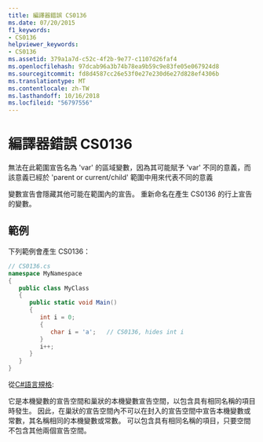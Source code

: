 ```yaml
---
title: 編譯器錯誤 CS0136
ms.date: 07/20/2015
f1_keywords:
- CS0136
helpviewer_keywords:
- CS0136
ms.assetid: 379a1a7d-c52c-4f2b-9e77-c1107d26faf4
ms.openlocfilehash: 97dcab96a3b74b78ea9b59c9e83fe05e067924d8
ms.sourcegitcommit: fd8d4587cc26e53f0e27e230d6e27d828ef4306b
ms.translationtype: MT
ms.contentlocale: zh-TW
ms.lasthandoff: 10/16/2018
ms.locfileid: "56797556"
---
```

# <a name="compiler-error-cs0136"></a>編譯器錯誤 CS0136
無法在此範圍宣告名為 'var' 的區域變數，因為其可能賦予 'var' 不同的意義，而該意義已經於 'parent or current/child' 範圍中用來代表不同的意義  
  
 變數宣告會隱藏其他可能在範圍內的宣告。 重新命名在產生 CS0136 的行上宣告的變數。  
  
## <a name="example"></a>範例  
 下列範例會產生 CS0136：  
  
```csharp
// CS0136.cs  
namespace MyNamespace  
{  
   public class MyClass  
   {  
      public static void Main()  
      {  
         int i = 0;  
         {  
            char i = 'a';   // CS0136, hides int i  
         }  
         i++;  
      }  
   }  
}  
```  
  
從[C#語言規格](~/_csharplang/spec/basic-concepts.md#declarations):  
  
它是本機變數的宣告空間和巢狀的本機變數宣告空間，以包含具有相同名稱的項目時發生。 因此，在巢狀的宣告空間內不可以在封入的宣告空間中宣告本機變數或常數，其名稱相同的本機變數或常數。 可以包含具有相同名稱的項目，只要空間不包含其他兩個宣告空間。